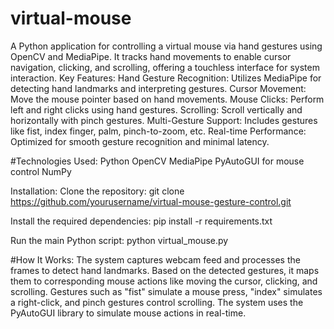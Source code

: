 # virtual-mouse
A Python application for controlling a virtual mouse via hand gestures using OpenCV and MediaPipe. It tracks hand movements to enable cursor navigation, clicking, and scrolling, offering a touchless interface for system interaction.
Key Features:
Hand Gesture Recognition: Utilizes MediaPipe for detecting hand landmarks and interpreting gestures.
Cursor Movement: Move the mouse pointer based on hand movements.
Mouse Clicks: Perform left and right clicks using hand gestures.
Scrolling: Scroll vertically and horizontally with pinch gestures.
Multi-Gesture Support: Includes gestures like fist, index finger, palm, pinch-to-zoom, etc.
Real-time Performance: Optimized for smooth gesture recognition and minimal latency.

#Technologies Used:
Python
OpenCV
MediaPipe
PyAutoGUI for mouse control
NumPy

Installation:
Clone the repository:
git clone https://github.com/yourusername/virtual-mouse-gesture-control.git

Install the required dependencies:
pip install -r requirements.txt

Run the main Python script:
python virtual_mouse.py

#How It Works:
The system captures webcam feed and processes the frames to detect hand landmarks.
Based on the detected gestures, it maps them to corresponding mouse actions like moving the cursor, clicking, and scrolling.
Gestures such as "fist" simulate a mouse press, "index" simulates a right-click, and pinch gestures control scrolling.
The system uses the PyAutoGUI library to simulate mouse actions in real-time.
